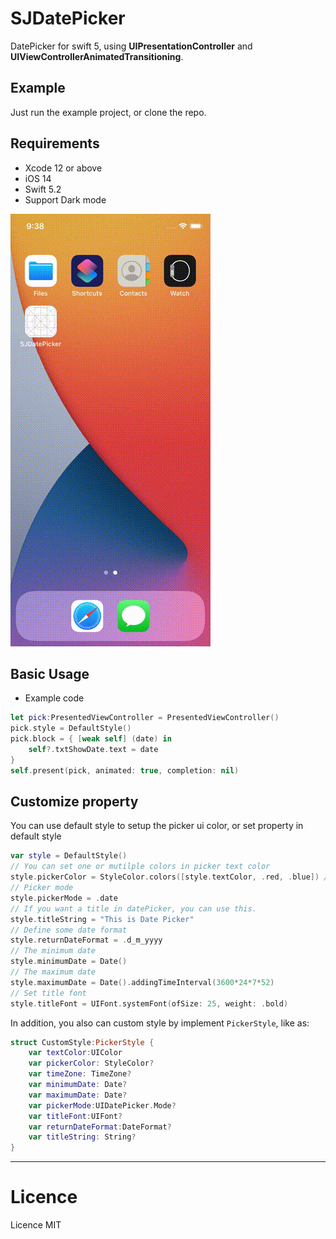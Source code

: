 # SJDatePicker
DatePicker for swift 5, using **UIPresentationController** and **UIViewControllerAnimatedTransitioning**.


## Example
Just run the example project, or clone the repo.


## Requirements
* Xcode 12 or above
* iOS 14
* Swift 5.2
* Support Dark mode

![GITHUB](https://github.com/SabrinaJiang14/SJDatePicker/blob/master/Example/demo.gif "demo")


## Basic Usage
- Example code
``` swift
let pick:PresentedViewController = PresentedViewController()
pick.style = DefaultStyle()
pick.block = { [weak self] (date) in
    self?.txtShowDate.text = date
}
self.present(pick, animated: true, completion: nil)
```

## Customize property

You can use default style to setup the picker ui color, or set property in default style
``` swift
var style = DefaultStyle()
// You can set one or mutilple colors in picker text color
style.pickerColor = StyleColor.colors([style.textColor, .red, .blue]) // or StyleColor.color(UIColor.red)
// Picker mode
style.pickerMode = .date
// If you want a title in datePicker, you can use this.
style.titleString = "This is Date Picker"
// Define some date format
style.returnDateFormat = .d_m_yyyy
// The minimum date
style.minimumDate = Date()
// The maximum date
style.maximumDate = Date().addingTimeInterval(3600*24*7*52)
// Set title font
style.titleFont = UIFont.systemFont(ofSize: 25, weight: .bold)
```
In addition, you also can custom style by implement ```PickerStyle```, like as:
``` swift 
struct CustomStyle:PickerStyle {
    var textColor:UIColor
    var pickerColor: StyleColor?
    var timeZone: TimeZone?
    var minimumDate: Date?
    var maximumDate: Date?
    var pickerMode:UIDatePicker.Mode?
    var titleFont:UIFont?
    var returnDateFormat:DateFormat?
    var titleString: String?
}
```




---
# Licence
Licence MIT
